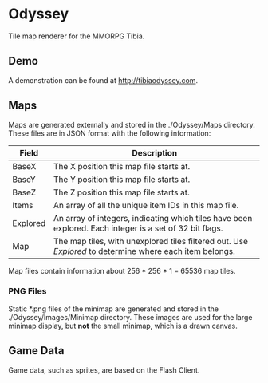 # Odyssey
Tile map renderer for the MMORPG Tibia.

## Demo
A demonstration can be found at http://tibiaodyssey.com.

## Maps
Maps are generated externally and stored in the ./Odyssey/Maps directory. These files are in JSON format with the following information:

Field | Description
------|-------------
BaseX | The X position this map file starts at.
BaseY | The Y position this map file starts at.
BaseZ | The Z position this map file starts at.
Items | An array of all the unique item IDs in this map file.
Explored | An array of integers, indicating which tiles have been explored. Each integer is a set of 32 bit flags.
Map | The map tiles, with unexplored tiles filtered out. Use *Explored* to determine where each item belongs.

Map files contain information about 256 * 256 * 1 = 65536 map tiles.

### PNG Files
Static \*.png files of the minimap are generated and stored in the ./Odyssey/Images/Minimap directory. These images are used for the large minimap display, but **not** the small minimap, which is a drawn canvas.

## Game Data
Game data, such as sprites, are based on the Flash Client.
